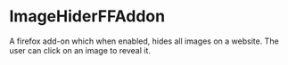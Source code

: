 # ImageHiderFFAddon
A firefox add-on which when enabled, hides all images on a website. The user can click on an image to reveal it.

